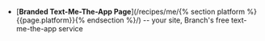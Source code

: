 * [**Branded Text-Me-The-App Page**](/recipes/me/{% section platform %}{{page.platform}}{% endsection %}/) -- your site, Branch's free text-me-the-app service

